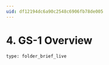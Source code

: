 ```yaml
---
uid: df12194dc6a90c2548c6906fb78de005
---
```


# 4. GS-1 Overview
 
```ccard
type: folder_brief_live
```
 
